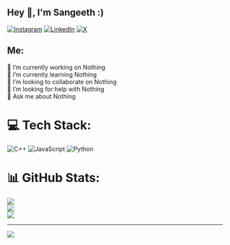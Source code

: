 ## Hey 👋, I'm Sangeeth :)
[![Instagram](https://img.shields.io/badge/Instagram-%23E4405F.svg?logo=Instagram&logoColor=white)](https://instagram.com/s4ngeethh) [![LinkedIn](https://img.shields.io/badge/LinkedIn-%230077B5.svg?logo=linkedin&logoColor=white)](https://www.linkedin.com/in/sangeeth-m-883a4020a/) [![X](https://img.shields.io/badge/X-black.svg?logo=X&logoColor=white)](https://x.com/SangeethM20) 
## Me:
🔭 I’m currently working on Nothing<br>🌱 I’m currently learning Nothing<br> 👯 I’m looking to collaborate on Nothing<br> 🤔 I’m looking for help with Nothing<br> 💬 Ask me about Nothing




# 💻 Tech Stack:
![C++](https://img.shields.io/badge/c++-%2300599C.svg?style=for-the-badge&logo=c%2B%2B&logoColor=white) ![JavaScript](https://img.shields.io/badge/javascript-%23323330.svg?style=for-the-badge&logo=javascript&logoColor=%23F7DF1E) ![Python](https://img.shields.io/badge/python-3670A0?style=for-the-badge&logo=python&logoColor=ffdd54)
# 📊 GitHub Stats:
![](https://github-readme-stats.vercel.app/api?username=sangeeth-606&theme=dark&hide_border=false&include_all_commits=false&count_private=false)<br/>
![](https://github-readme-streak-stats.herokuapp.com/?user=sangeeth-606&theme=dark&hide_border=false)<br/>
![](https://github-readme-stats.vercel.app/api/top-langs/?username=sangeeth-606&theme=dark&hide_border=false&include_all_commits=false&count_private=false&layout=compact)

---
[![](https://visitcount.itsvg.in/api?id=sangeeth-606&icon=0&color=0)](https://visitcount.itsvg.in)

<!-- Proudly created with GPRM ( https://gprm.itsvg.in ) -->
